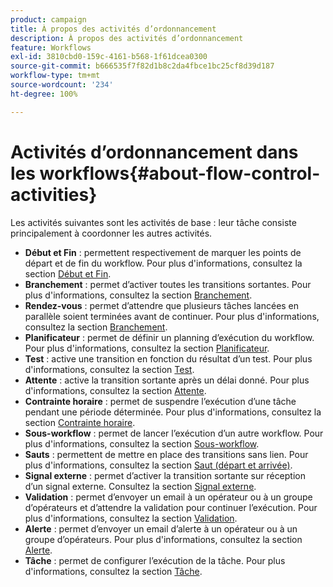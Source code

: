 ```yaml
---
product: campaign
title: À propos des activités d’ordonnancement
description: À propos des activités d’ordonnancement
feature: Workflows
exl-id: 3810cbd0-159c-4161-b568-1f61dcea0300
source-git-commit: b666535f7f82d1b8c2da4fbce1bc25cf8d39d187
workflow-type: tm+mt
source-wordcount: '234'
ht-degree: 100%

---
```


# Activités dʼordonnancement dans les workflows{#about-flow-control-activities}



Les activités suivantes sont les activités de base : leur tâche consiste principalement à coordonner les autres activités.

* **Début et Fin** : permettent respectivement de marquer les points de départ et de fin du workflow. Pour plus d&#39;informations, consultez la section [Début et Fin](start-and-end.md).
* **Branchement** : permet d’activer toutes les transitions sortantes. Pour plus d&#39;informations, consultez la section [Branchement](fork.md).
* **Rendez-vous** : permet d’attendre que plusieurs tâches lancées en parallèle soient terminées avant de continuer. Pour plus d&#39;informations, consultez la section [Branchement](fork.md).
* **Planificateur** : permet de définir un planning d’exécution du workflow. Pour plus d&#39;informations, consultez la section [Planificateur](scheduler.md).
* **Test** : active une transition en fonction du résultat d’un test. Pour plus d&#39;informations, consultez la section [Test](test.md).
* **Attente** : active la transition sortante après un délai donné. Pour plus d&#39;informations, consultez la section [Attente](wait.md).
* **Contrainte horaire** : permet de suspendre l’exécution d’une tâche pendant une période déterminée. Pour plus d&#39;informations, consultez la section [Contrainte horaire](time-constraint.md).
* **Sous-workflow** : permet de lancer l’exécution d’un autre workflow. Pour plus d&#39;informations, consultez la section [Sous-workflow](sub-workflow.md).
* **Sauts** : permettent de mettre en place des transitions sans lien. Pour plus d&#39;informations, consultez la section [Saut (départ et arrivée)](jump-start-point-and-end-point.md).
* **Signal externe** : permet d’activer la transition sortante sur réception d’un signal externe. Consultez la section [Signal externe](external-signal.md).
* **Validation** : permet d’envoyer un email à un opérateur ou à un groupe d’opérateurs et d’attendre la validation pour continuer l’exécution. Pour plus d&#39;informations, consultez la section [Validation](approval.md).
* **Alerte** : permet d’envoyer un email d’alerte à un opérateur ou à un groupe d’opérateurs. Pour plus d&#39;informations, consultez la section [Alerte](alert.md).
* **Tâche** : permet de configurer l’exécution de la tâche. Pour plus d&#39;informations, consultez la section [Tâche](task.md).
